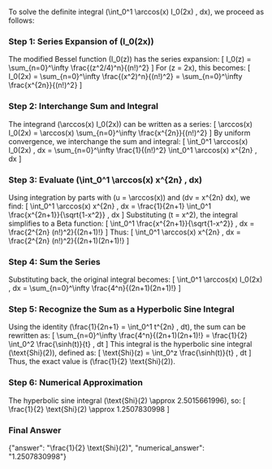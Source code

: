 
To solve the definite integral \(\int_0^1 \arccos(x) I_0(2x) \, dx\), we proceed as follows:

### Step 1: Series Expansion of \(I_0(2x)\)
The modified Bessel function \(I_0(z)\) has the series expansion:
\[
I_0(z) = \sum_{n=0}^\infty \frac{(z^2/4)^n}{(n!)^2}
\]
For \(z = 2x\), this becomes:
\[
I_0(2x) = \sum_{n=0}^\infty \frac{(x^2)^n}{(n!)^2} = \sum_{n=0}^\infty \frac{x^{2n}}{(n!)^2}
\]

### Step 2: Interchange Sum and Integral
The integrand \(\arccos(x) I_0(2x)\) can be written as a series:
\[
\arccos(x) I_0(2x) = \arccos(x) \sum_{n=0}^\infty \frac{x^{2n}}{(n!)^2}
\]
By uniform convergence, we interchange the sum and integral:
\[
\int_0^1 \arccos(x) I_0(2x) \, dx = \sum_{n=0}^\infty \frac{1}{(n!)^2} \int_0^1 \arccos(x) x^{2n} \, dx
\]

### Step 3: Evaluate \(\int_0^1 \arccos(x) x^{2n} \, dx\)
Using integration by parts with \(u = \arccos(x)\) and \(dv = x^{2n} dx\), we find:
\[
\int_0^1 \arccos(x) x^{2n} \, dx = \frac{1}{2n+1} \int_0^1 \frac{x^{2n+1}}{\sqrt{1-x^2}} \, dx
\]
Substituting \(t = x^2\), the integral simplifies to a Beta function:
\[
\int_0^1 \frac{x^{2n+1}}{\sqrt{1-x^2}} \, dx = \frac{2^{2n} (n!)^2}{(2n+1)!}
\]
Thus:
\[
\int_0^1 \arccos(x) x^{2n} \, dx = \frac{2^{2n} (n!)^2}{(2n+1)(2n+1)!}
\]

### Step 4: Sum the Series
Substituting back, the original integral becomes:
\[
\int_0^1 \arccos(x) I_0(2x) \, dx = \sum_{n=0}^\infty \frac{4^n}{(2n+1)(2n+1)!}
\]

### Step 5: Recognize the Sum as a Hyperbolic Sine Integral
Using the identity \(\frac{1}{2n+1} = \int_0^1 t^{2n} \, dt\), the sum can be rewritten as:
\[
\sum_{n=0}^\infty \frac{4^n}{(2n+1)(2n+1)!} = \frac{1}{2} \int_0^2 \frac{\sinh(t)}{t} \, dt
\]
This integral is the hyperbolic sine integral \(\text{Shi}(2)\), defined as:
\[
\text{Shi}(z) = \int_0^z \frac{\sinh(t)}{t} \, dt
\]
Thus, the exact value is \(\frac{1}{2} \text{Shi}(2)\).

### Step 6: Numerical Approximation
The hyperbolic sine integral \(\text{Shi}(2) \approx 2.5015661996\), so:
\[
\frac{1}{2} \text{Shi}(2) \approx 1.2507830998
\]

### Final Answer
{"answer": "\\frac{1}{2} \\text{Shi}(2)", "numerical_answer": "1.2507830998"}